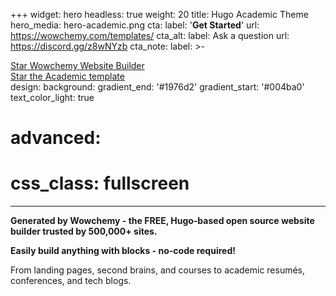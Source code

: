 +++
widget: hero
headless: true
weight: 20
title: Hugo Academic Theme
hero_media: hero-academic.png
cta:
  label: '**Get Started**'
  url: https://wowchemy.com/templates/
cta_alt:
  label: Ask a question
  url: https://discord.gg/z8wNYzb
cta_note:
  label: >-
    <div style="text-shadow: none;"><a class="github-button" href="https://github.com/wowchemy/wowchemy-hugo-themes" data-icon="octicon-star" data-size="large" data-show-count="true" aria-label="Star">Star Wowchemy Website Builder</a></div><div style="text-shadow: none;"><a class="github-button" href="https://github.com/wowchemy/starter-hugo-academic" data-icon="octicon-star" data-size="large" data-show-count="true" aria-label="Star">Star the Academic template</a></div>
design:
  background:
    gradient_end: '#1976d2'
    gradient_start: '#004ba0'
    text_color_light: true
# advanced:
#   css_class: fullscreen
---

**Generated by Wowchemy - the FREE, Hugo-based open source website builder trusted by 500,000+ sites.**

**Easily build anything with blocks - no-code required!**

From landing pages, second brains, and courses to academic resumés, conferences, and tech blogs.

<!--Custom spacing-->
<div class="mb-3"></div>
<!--GitHub Button JS-->
<script async defer src="https://buttons.github.io/buttons.js"></script>
